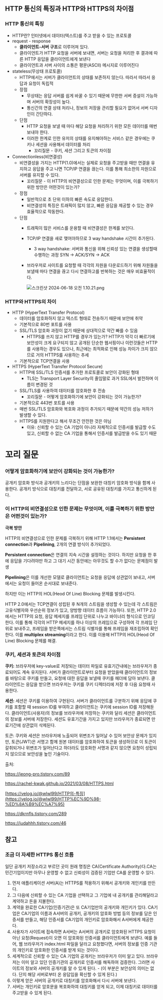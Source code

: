## HTTP 통신의 특징과 HTTP와 HTTPS의 차이점

### HTTP 통신의 특징

- HTTP란? 인터넷에서 데이터(텍스트)를 주고 받을 수 있는 프로토콜
- request - response
    - **클라이언트-서버 구조**로 이루어져 있다.
    - 클라이언트가 HTTP 요청을 서버에 보내면, 서버는 요청을 처리한 후 결과에 따른 HTTP 응답을 클라이언트에게 보낸다
    - 클라이언트과 서버 사이의 소통은 평문(ASCII) 메시지로 이루어진다
- stateless(무상태 프로토콜)
    - HTTP에서는 서버가 클라이언트의 상태를 보존하지 않는다. 따라서 따라서 응답과 요청이 독립적
    - 장점
        - 무상태는 응답 서버를 쉽게 바꿀 수 있기 때문에 무한한 서버 증설이 가능하며 서버의 확장성이 높다.
        - 통신간의 연결 상태 처리나, 정보의 저장을 관리할 필요가 없어서 서버 디자인이 간단하다.
    - 단점
        - HTTP 요청을 보낼 때 마다 해당 요청을 처리하기 위한 모든 데이터를 매번 보내야 한다.
        - 이러한 한계로 인한 유저의 상태를 유지해야하는 서비스 같은 경우에는 쿠키나 세션을 사용해서 데이터를 처리
            - 꼬리질문 - 쿠키, 세션 그리고 토큰의 차이점
- Connectionless(비연결성)
    - 비연결성을 가지는 HTTP(1.0)에서는 실제로 요청을 주고받을 때만 연결을 유지하고 응답을 주고 나면 TCP/IP 연결을 끊는다. 이를 통해 최소한의 자원으로 서버를 유지할 수 있다.
        - 꼬리질문 - 이 HTTP의 비연결성으로 인한 문제는 무엇이며, 이를 극복하기 위한 방안은 어떤것이 있는가?
    - 장점
        - 일반적으로 초 단위 이하의 빠른 속도로 응답한다.
        - 비연결성의 특징은 트래픽이 많지 않고, 빠른 응답을 제공할 수 있는 경우 효율적으로 작동한다.
    - 단점
        - 트래픽이 많은 서비스를 운용할 때 비연결성은 한계를 보인다.
        - TCP/IP 연결을 새로 맺어야하므로 3 way handshake 시간이 추가된다.
            - 3 way handshake: 서버와 통신을 위해 신뢰성 있는 연결을 생성할때 수행하는 과정
            SYN → ACK/SYN → ACK
        - 브라우저로 사이트를 요청할 때 각각의 자원을 다운로드하기 위해 자원들을 보낼때 마다 연결을 끊고 다시 연결하고를 반복하는 것은 매우 비효율적이다.
            
            ![스크린샷 2024-06-18 오전 1.10.21.png](https://prod-files-secure.s3.us-west-2.amazonaws.com/3fec18b7-1fef-46b0-a8c1-e4a70adc3c9b/fc72ed98-04fa-485a-abd5-46fc873028bf/%E1%84%89%E1%85%B3%E1%84%8F%E1%85%B3%E1%84%85%E1%85%B5%E1%86%AB%E1%84%89%E1%85%A3%E1%86%BA_2024-06-18_%E1%84%8B%E1%85%A9%E1%84%8C%E1%85%A5%E1%86%AB_1.10.21.png)
            

### HTTP와 HTTPS의 차이

- HTTP (HyperText Transfer Protocol)
    - 데이터를 암호화하지 않고 텍스트 형태로 전송하기 때문에 보안에 취약
    - 기본적으로 80번 포트를 사용
    - SSL/TLS 암호화 과정이 없기 때문에 상대적으로 약간 빠를 수 있음
        - HTTPS를 쓰지 않고 HTTP를 경우가 있는가?
        HTTP가 약각 더 빠르기에 보안성이 크게 요구되지 않고 공개된 단순한 웹서핑이나 이런것들은 HTTP를 사용하는 경우도 있으나, 최근에는 최적화로 인해 성능 차이가 크지 않으므로 거의 HTTPS를 사용하는 추세
    - 기본적으로 TCP연결을 사용
- HTTPS (HyperText Transfer Protocol Secure)
    - HTTP에 SSL/TLS 인증서를 추가한 프로토콜로 보안이 강화된 형태
        - TLS는 Transport Layer Security의 줄임말로 과거 SSL에서 발전하며 이름이 변경된 것
    - SSL/TLS를 사용하여 데이터를 암호화한 후 전송
        - 꼬리질문 - 어떻게 암호화하기에 보안이 강화되는 것이 가능한가?
    - 기본적으로 443번 포트를 사용
    - 매번 SSL/TLS 암호화와 복호화 과정이 추가되기 때문에 약간의 성능 저하가 발생할 수 있다.
    - HTTPS를 지원한다고 해서 무조건 안전한 것은 아님
        - 이유: 신뢰할 수 있는 CA 기업이 아니라 자체적으로 인증서를 발급할 수도 있고, 신뢰할 수 없는 CA 기업을 통해서 인증서를 발급받을 수도 있기 때문

# 꼬리 질문

### 어떻게 암호화하기에 보안이 강화되는 것이 가능한가?

공개키 암호화 방식과 공개키의 느리다는 단점을 보완한 대칭키 암호화 방식을 함께 사용한다. 공개키 방식으로 대칭키를 전달하고, 서로 공유된 대칭키를 가지고 통신하게 된다.

### 이 HTTP의 비연결성으로 인한 문제는 무엇이며, 이를 극복하기 위한 방안은 어떤것이 있는가?

**극복 방안**

HTTP의 비연결성으로 인한 문제를 극복하기 위해 HTTP 1.1에서는 **Persistent connection**과 **Pipelining**, 2개의 연결 방식이 추가되었다.

**Persistent connection**은 연결의 지속 시간을 설정하는 것이다. 하지만 요청을 한 후에 응답을 기다려야만 하고 그 대기 시간 동안에는 아무것도 할 수가 없다는 문제점이 발생

**Pipelining**은 이를 개선한 모델로 클라이언트는 요청을 응답에 상관없이 보내고, 서버에서는 요청이 들어온 순서대로 보내준다.

하지만 이는 HTTP의 HOL(Heod Of Line) Blocking 문제를 발생시킨다. 

HTTP 2.0에서는 TCP연결이 성립된 후 N개의 스트림을 생성할 수 있는데 각 스트림은 고유식별자와 우선순위 정보가 있고, 양방향 데이터 흐름이 가능하다. 또한, HTTP 2.0에서는 HTTP의 요청, 응답 메세지를 프레임 단위로 나누고 바이너리 형식으로 인코딩한다. 이를 통해 각각의 HTTP 메세지를 하나 이상의 프레임으로 구성하여 각 프레임 단위로 보내주고, 프레임을 받은쪽에서는 스트림 식별자를 통해 프레임을 재조립하여 확인한다. 이를 **multiplex streaming**이라고 한다. 이를 이용해 HTTP의 HOL(Heod Of Line) Blocking 문제를 해결.

### 쿠키, 세션과 토큰의 차이점

**쿠키:** 브라우저에 key-value로 저장되는 데이터 파일로 유효기간내에는 브라우저가 종료되어도 계속 유지된다. 서버가 클라이언트로부터 요청을 받았을때 클라이언트의 정보를 바탕으로 쿠키를 만들고, 요청에 대한 응답을 보낼때 쿠키를 헤더에 담아 보낸다. 클라이언트는 응답을 받으면 브라우저는 쿠키를 쿠키 디렉터리에 저장 후 다음 요청때 사용한다.

**세션:** 세션은 쿠키를 이용하여 구현된다. 서버가 클라이언트를 구분하기 위해 응답에 쿠키를 포함할 때 session ID를 부여하고 클라이언트는 쿠키에 session ID를 저장해둔다. 클라이언트(사용자)의 정보를 브라우저에 저장하는 쿠키와 달리 세션은 클라이언트의 정보를 서버에 저장한다. 세션도 유효기간을 가지고 있지만 브라우저가 종료되면 만료기간에 상관없이 삭제된다.

토큰: 쿠키와 세션은 브라우저에 노출되어 위변조가 일어날 수 있어 보안상 문제가 있지만, 토큰(JWT)은 서명고 함께 원본 데이터를 암호화하여 토큰을 생성하므로 이 토큰이 갈취되거나 위변조가 일어난다고 하더라도 암호화한 서명과 같지 않으면 요청이 성립되지 않으므로 보안성을 높인 기술이다.

출처:

https://jeong-pro.tistory.com/89

https://rachel-kwak.github.io/2021/03/08/HTTPS.html

[https://velog.io/@wlwl99/HTTP의-특징](https://velog.io/@wlwl99/HTTP%EC%9D%98-%ED%8A%B9%EC%A7%95)

https://dkrnfls.tistory.com/289

https://judahhh.tistory.com/46

## 참고

### 조금 더 자세한 HTTPS 통신 흐름

일단 공개키 저장소라고 부르던 곳이 원래 명칭은 CA(Certificate Authority)다.CA는 민간기업이지만 아무나 운영할 수 없고 신뢰성이 검증된 기업만 CA를 운영할 수 있다.

1. 먼저 애플리케이션 서버(A)는 HTTPS를 적용하기 위해서 공개키와 개인키를 만든다.
2. 그 다음에 신뢰할 수 있는 CA 기업을 선택하고 그 기업에 내 공개키를 관리해달라고 계약하고 돈을 지불한다.
3. 계약을 완료한 CA기업(인증기관)은 또 CA기업만의 공개키와 개인키가 있다. CA기업은 CA기업의 이름과 A서버의 공개키, 공개키의 암호화 방법 등의 정보를 담은 인증서를 만들고, 해당 인증서를 CA기업의 개인키로 암호화해서 A서버에게 제공한다.
4. 사용자가 사이트에 접속하면 A서버는 A서버의 공개키로 암호화된 HTTPS 요청이 아닌 요청(Request)이 오면 이 암호화된 인증서를 클라이언트에게 보낸다. 예를 들어, 웹 브라우저가 index.html 파일을 달라고 요청했다면, 서버의 정보를 인증 기관의 개인키로 암호화한 인증서를 받게 되는 것이다.
5. 세계적으로 신뢰할 수 있는 CA 기업의 공개키는 브라우저가 이미 알고 있다. 브라우저는 이미 알고 있던 인증기관의 공개키로 인증서를 해독하여 검증한다. 그러면 사이트의 정보와 서버의 공개키를 알 수 있게 된다. - (이 부분은 보안상의 의미는 없다. 단지 해당 서버로부터 온 응답임을 확신할 수 있게 된다.)
6. 이렇게 얻은 서버의 공개키로 대칭키를 암호화해서 다시 서버에 보낸다.
7. 서버는 개인키로 암호문을 복호화하여 대칭키를 얻게 되고, 이제 대칭키로 데이터를 주고받을 수 있게 된다.
